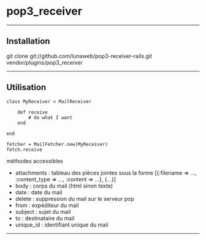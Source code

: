 pop3_receiver
=============

---

Installation
------------

git clone git://github.com/lunaweb/pop3-receiver-rails.git vendor/plugins/pop3_receiver

---

Utilisation
-----------

	class MyReceiver < MailReceiver
	
		def receive
			# do what I want
		end
	
	end
	
	fetcher = MailFetcher.new(MyReceiver)
	fetch.receive

méthodes accessibles

* attachments : tableau des pièces jointes sous la forme [{:filename => ..., :content_type => ..., :content => ...}, {...}]
* body : corps du mail (html sinon texte)
* date : date du mail
* delete : suppression du mail sur le serveur pop
* from : expéditeur du mail
* subject : sujet du mail
* to : destinataire du mail
* unique_id : identifiant unique du mail

---